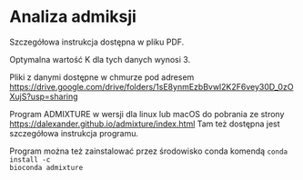 # Analiza admiksji
Szczegółowa instrukcja dostępna w pliku PDF.</P>
Optymalna wartość K dla tych danych wynosi 3.</P>
Pliki z danymi dostępne w chmurze pod adresem https://drive.google.com/drive/folders/1sE8ynmEzbBvwl2K2F6vey30D_0zOXujS?usp=sharing </P>
Program ADMIXTURE w wersji dla linux lub macOS do pobrania ze strony https://dalexander.github.io/admixture/index.html Tam też dostępna jest szczegółowa instrukcja programu.</P>
Program można też zainstalować przez środowisko conda komendą <code>conda install -c bioconda admixture</code>
